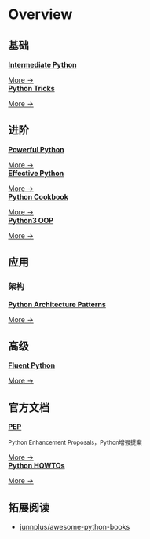 # Overview

## 基础

<div class="cards">
  <div class="card booknote">
    <a href="/part06_intermediate_reading/intermediate_python/content"><strong>Intermediate Python</strong></a>
    <p class="card-body"><small>   </small></p>
    <span><a href="/part06_intermediate_reading/intermediate_python/content">More →</a></span>
  </div>
  <div class="card booknote">
    <a href="/part06_intermediate_reading/python_tricks/content"><strong>Python Tricks</strong></a>
    <p class="card-body"><small>   </small></p>
    <span><a href="/part06_intermediate_reading/python_tricks/content">More →</a></span>
  </div>
</div>

## 进阶 

<div class="cards">
  <div class="card booknote">
    <a href="/part06_intermediate_reading/powerful_python/content"><strong>Powerful Python</strong></a>
    <p class="card-body"><small>   </small></p>
    <span><a href="/part06_intermediate_reading/powerful_python/content">More →</a></span>
  </div>
  <div class="card booknote">
    <a href="/part06_intermediate_reading/effective_python/content_zh"><strong>Effective Python</strong></a>
    <p class="card-body"><small>   </small></p>
    <span><a href="/part06_intermediate_reading/effective_python/content_zh">More →</a></span>
  </div>
</div>

<div class="cards">
  <div class="card booknote">
    <a href="/part06_intermediate_reading/python_cookbook/content"><strong>Python Cookbook</strong></a>
    <p class="card-body"><small>   </small></p>
    <span><a href="/part06_intermediate_reading/python_cookbook/content">More →</a></span>
  </div>
  <div class="card booknote">
    <a href="/part06_intermediate_reading/python3_oop/content"><strong>Python3 OOP</strong></a>
    <p class="card-body"><small>   </small></p>
    <span><a href="/part06_intermediate_reading/python3_oop/content">More →</a></span>
  </div>
</div>

## 应用

### 架构

<div class="cards">
  <div class="card booknote">
    <a href="/part06_intermediate_reading/architecture_patterns_with_python/content"><strong>Python Architecture Patterns</strong></a>
    <p class="card-body"><small>   </small></p>
    <span><a href="/part06_intermediate_reading/architecture_patterns_with_python/content">More →</a></span>
  </div>
</div>

<!-- <div class="cards">
  <div class="card booknote">
    <a href="/part06_intermediate_reading/"><strong>数据分析</strong></a>
    <p class="card-body"><small>   </small></p>
    <span><a href="/part06_intermediate_reading/">More →</a></span>
  </div>
  <div class="card booknote">
    <a href="/part06_intermediate_reading/"><strong>数据挖掘</strong></a>
    <p class="card-body"><small>   </small></p>
    <span><a href="/part06_intermediate_reading/">More →</a></span>
  </div>
  <div class="card booknote">
    <a href="/part06_intermediate_reading/"><strong>机器学习</strong></a>
    <p class="card-body"><small>   </small></p>
    <span><a href="/part06_intermediate_reading/">More →</a></span>
  </div>
</div> -->

## 高级

<div class="cards">
  <div class="card booknote">
    <a href="/part06_intermediate_reading/fluent_python/content"><strong>Fluent Python</strong></a>
    <p class="card-body"><small>   </small></p>
    <span><a href="/part06_intermediate_reading/fluent_python/content">More →</a></span>
  </div>
</div>

## 官方文档

<div class="cards">
  <div class="card booknote">
    <a href="/part06_intermediate_reading/pep/content"><strong>PEP</strong></a>
    <p class="card-body"><small>Python Enhancement Proposals，Python增强提案</small></p>
    <span><a href="/part06_intermediate_reading/pep/content">More →</a></span>
  </div>
  <div class="card booknote">
    <a href="/part06_intermediate_reading/python_how_to/content"><strong>Python HOWTOs</strong></a>
    <p class="card-body"><small>   </small></p>
    <span><a href="/part06_intermediate_reading/python_how_to/content">More →</a></span>
  </div>
</div>


## 拓展阅读
- [junnplus/awesome-python-books](https://github.com/junnplus/awesome-python-books)


<!-- 备选书单

No.1 Fluent Python（豆瓣评分：9.6）

No.2 Hands-On Machine Learning with Scikit-Learn and TensorFlow（豆瓣评分：9.4）

No.3 Python编程快速上手（豆瓣评分：9.2)

No.4 Python Cookbook（豆瓣评分：9.2）

No.5 Python编程：从入门到实践（豆瓣评分：9.2）

No.6 The Definitive Guide to Django, 2nd Edition（豆瓣评分：9.0）

No.7 Programming Collective Intelligence（豆瓣评分：8.9）

No.8 Effective Python（豆瓣评分：8.8）

No.9 A Byte of Python（豆瓣评分：8.8）

No.10 Python Tutorial（豆瓣评分：8.7）

No.11 Python源码剖析（豆瓣评分：8.7）

No.12 父与子的编程之旅（豆瓣评分：8.7）

No.13 Flask Web开发：基于Python的Web应用开发实战（豆瓣评分：8.7）

No.14 Python for Informatics（豆瓣评分：8.7）

No.15 Dive Into Python 3（豆瓣评分：8.6）

No.16 Machine Learning in Action（豆瓣评分：8.5）

No.17 利用Python进行数据分析（豆瓣评分：8.5）

No.18 How to Think Like a Computer Scientist: Learning with Python（豆瓣评分：8.5）

No.19 Python语言及其应用（豆瓣评分：8.5）

No.20 Learn Python the Hard Way（豆瓣评分：8.4）

-->